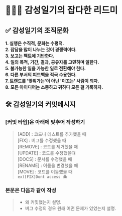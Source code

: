 # 👩🏻‍💻 감성일기의 잡다한 리드미

## **✅ 감성일기의 조직문화**

**1. 실행은 수직적, 문화는 수평적.**  
**2. 잡담을 많이 나누는 것이 경쟁력이다.**  
**3. 보고는 팩트에 기반한다.**  
**4. 일의 목적, 기간, 결과, 공유자를 고민하며 일한다.**  
**5. 불가능한 일을 가능한 일로 전환해야 한다.**  
**6. 다른 부서의 피드백을 적극 수용한다.**  
**7. 트랜드를 '맞춰가는'이 아닌 '이끄는' 사람이 되자.**  
**8. 모든 아이디어는 소중하고 귀하다 모든 걸 기록하자.**

## **🛠 감성일기의 커밋메시지**

### **[커밋 타입]은 아래에 맞추어 작성하기**

> [ADD] : 코드나 테스트를 추가했을 때  
> [FIX] : 버그를 수정했을 때  
> [REMOVE] : 코드를 제거했을 때  
> [UPDATE] : 코드를 수정했을떄  
> [DOCS] : 문서를 수정했을 때  
> [RENAME] : 이름을 변경했을 때  
> [MOVE] : 코드를 이동헀을 때  
> `ex)[FIX]Dont access db`

### **본문은 다음과 같이 작성**

> - 왜 커밋했는지 설명.
> - 버그 수정의 경우 원래 어떤 문제가 있었는지 설명.
